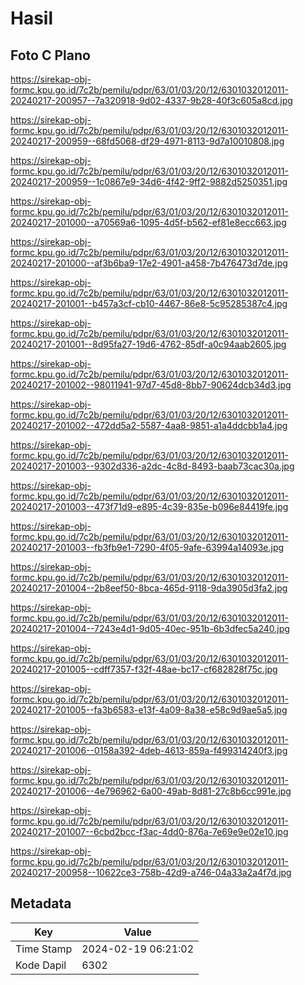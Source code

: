 # Hasil

## Foto C Plano

https://sirekap-obj-formc.kpu.go.id/7c2b/pemilu/pdpr/63/01/03/20/12/6301032012011-20240217-200957--7a320918-9d02-4337-9b28-40f3c605a8cd.jpg

https://sirekap-obj-formc.kpu.go.id/7c2b/pemilu/pdpr/63/01/03/20/12/6301032012011-20240217-200959--68fd5068-df29-4971-8113-9d7a10010808.jpg

https://sirekap-obj-formc.kpu.go.id/7c2b/pemilu/pdpr/63/01/03/20/12/6301032012011-20240217-200959--1c0867e9-34d6-4f42-9ff2-9882d5250351.jpg

https://sirekap-obj-formc.kpu.go.id/7c2b/pemilu/pdpr/63/01/03/20/12/6301032012011-20240217-201000--a70569a6-1095-4d5f-b562-ef81e8ecc663.jpg

https://sirekap-obj-formc.kpu.go.id/7c2b/pemilu/pdpr/63/01/03/20/12/6301032012011-20240217-201000--af3b6ba9-17e2-4901-a458-7b476473d7de.jpg

https://sirekap-obj-formc.kpu.go.id/7c2b/pemilu/pdpr/63/01/03/20/12/6301032012011-20240217-201001--b457a3cf-cb10-4467-86e8-5c95285387c4.jpg

https://sirekap-obj-formc.kpu.go.id/7c2b/pemilu/pdpr/63/01/03/20/12/6301032012011-20240217-201001--8d95fa27-19d6-4762-85df-a0c94aab2605.jpg

https://sirekap-obj-formc.kpu.go.id/7c2b/pemilu/pdpr/63/01/03/20/12/6301032012011-20240217-201002--98011941-97d7-45d8-8bb7-90624dcb34d3.jpg

https://sirekap-obj-formc.kpu.go.id/7c2b/pemilu/pdpr/63/01/03/20/12/6301032012011-20240217-201002--472dd5a2-5587-4aa8-9851-a1a4ddcbb1a4.jpg

https://sirekap-obj-formc.kpu.go.id/7c2b/pemilu/pdpr/63/01/03/20/12/6301032012011-20240217-201003--9302d336-a2dc-4c8d-8493-baab73cac30a.jpg

https://sirekap-obj-formc.kpu.go.id/7c2b/pemilu/pdpr/63/01/03/20/12/6301032012011-20240217-201003--473f71d9-e895-4c39-835e-b096e84419fe.jpg

https://sirekap-obj-formc.kpu.go.id/7c2b/pemilu/pdpr/63/01/03/20/12/6301032012011-20240217-201003--fb3fb9e1-7290-4f05-9afe-63994a14093e.jpg

https://sirekap-obj-formc.kpu.go.id/7c2b/pemilu/pdpr/63/01/03/20/12/6301032012011-20240217-201004--2b8eef50-8bca-465d-9118-9da3905d3fa2.jpg

https://sirekap-obj-formc.kpu.go.id/7c2b/pemilu/pdpr/63/01/03/20/12/6301032012011-20240217-201004--7243e4d1-9d05-40ec-951b-6b3dfec5a240.jpg

https://sirekap-obj-formc.kpu.go.id/7c2b/pemilu/pdpr/63/01/03/20/12/6301032012011-20240217-201005--cdff7357-f32f-48ae-bc17-cf682828f75c.jpg

https://sirekap-obj-formc.kpu.go.id/7c2b/pemilu/pdpr/63/01/03/20/12/6301032012011-20240217-201005--fa3b6583-e13f-4a09-8a38-e58c9d9ae5a5.jpg

https://sirekap-obj-formc.kpu.go.id/7c2b/pemilu/pdpr/63/01/03/20/12/6301032012011-20240217-201006--0158a392-4deb-4613-859a-f499314240f3.jpg

https://sirekap-obj-formc.kpu.go.id/7c2b/pemilu/pdpr/63/01/03/20/12/6301032012011-20240217-201006--4e796962-6a00-49ab-8d81-27c8b6cc991e.jpg

https://sirekap-obj-formc.kpu.go.id/7c2b/pemilu/pdpr/63/01/03/20/12/6301032012011-20240217-201007--6cbd2bcc-f3ac-4dd0-876a-7e69e9e02e10.jpg

https://sirekap-obj-formc.kpu.go.id/7c2b/pemilu/pdpr/63/01/03/20/12/6301032012011-20240217-200958--10622ce3-758b-42d9-a746-04a33a2a4f7d.jpg


## Metadata

| Key        | Value               |
| ---------- | ------------------- |
| Time Stamp | 2024-02-19 06:21:02 |
| Kode Dapil | 6302                |



